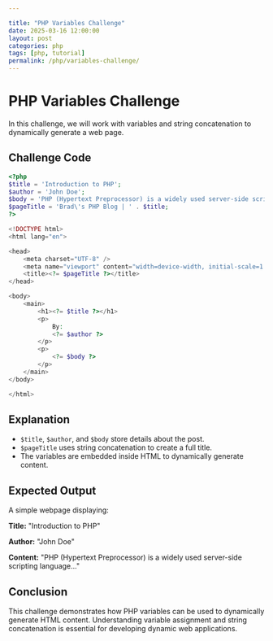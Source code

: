 ```yaml
---

title: "PHP Variables Challenge"
date: 2025-03-16 12:00:00
layout: post
categories: php
tags: [php, tutorial]
permalink: /php/variables-challenge/
---
```


# PHP Variables Challenge

In this challenge, we will work with variables and string concatenation to dynamically generate a web page.

## Challenge Code

```php
<?php
$title = 'Introduction to PHP';
$author = 'John Doe';
$body = 'PHP (Hypertext Preprocessor) is a widely used server-side scripting language that has revolutionized web development. With its simplicity, flexibility, and vast community support, PHP has become the backbone of countless dynamic websites and web applications.';
$pageTitle = 'Brad\'s PHP Blog | ' . $title;
?>

<!DOCTYPE html>
<html lang="en">

<head>
    <meta charset="UTF-8" />
    <meta name="viewport" content="width=device-width, initial-scale=1.0" />
    <title><?= $pageTitle ?></title>
</head>

<body>
    <main>
        <h1><?= $title ?></h1>
        <p>
            By:
            <?= $author ?>
        </p>
        <p>
            <?= $body ?>
        </p>
    </main>
</body>

</html>
```

## Explanation
- `$title`, `$author`, and `$body` store details about the post.
- `$pageTitle` uses string concatenation to create a full title.
- The variables are embedded inside HTML to dynamically generate content.

## Expected Output
A simple webpage displaying:

**Title:** "Introduction to PHP"

**Author:** "John Doe"

**Content:** "PHP (Hypertext Preprocessor) is a widely used server-side scripting language..."

## Conclusion

This challenge demonstrates how PHP variables can be used to dynamically generate HTML content. Understanding variable assignment and string concatenation is essential for developing dynamic web applications.


